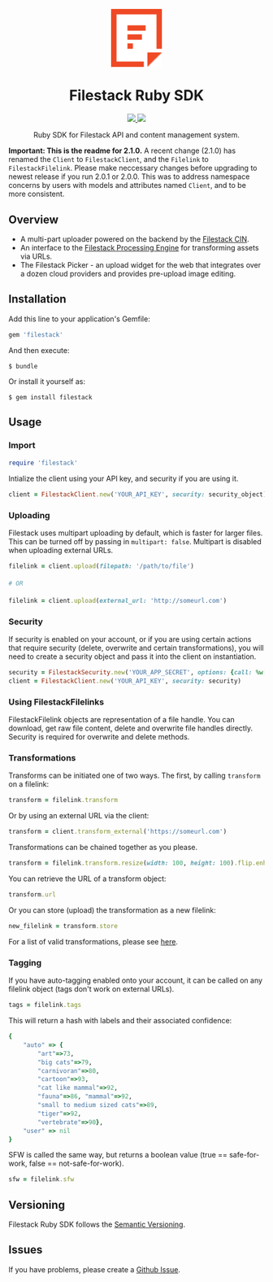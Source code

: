 <p align="center"><img src="logo.svg" align="center" width="100"/></p>
<h1 align="center">Filestack Ruby SDK</h1>
<p align="center">
  <a href="https://travis-ci.org/filestack/filestack-ruby.svg?branch=master">
    <img src="https://img.shields.io/travis/filestack/filestack-ruby/master.svg?longCache=true&style=flat-square">
  </a>
  <a href="https://coveralls.io/github/filestack/filestack-ruby?branch=master">
    <img src="https://img.shields.io/coveralls/github/filestack/filestack-ruby/master.svg?longCache=true&style=flat-square">
  </a>
</p>
<p align="center">
Ruby SDK for Filestack API and content management system.
</p>

**Important: This is the readme for 2.1.0.**
A recent change (2.1.0) has renamed the `Client` to `FilestackClient`, and the `Filelink` to `FilestackFilelink`. Please make neccessary changes before upgrading to newest release if you run 2.0.1 or 2.0.0. This was to address namespace concerns by users with models and attributes named `Client`, and to be more consistent.

## Overview

* A multi-part uploader powered on the backend by the [Filestack CIN](https://www.filestack.com/products/content-ingestion-network).
* An interface to the [Filestack Processing Engine](https://www.filestack.com/docs/image-transformations) for transforming assets via URLs.
* The Filestack Picker - an upload widget for the web that integrates over a dozen cloud providers and provides pre-upload image editing.

## Installation

Add this line to your application's Gemfile:

```ruby
gem 'filestack'
```

And then execute:

    $ bundle

Or install it yourself as:

    $ gem install filestack

## Usage

### Import
```ruby
require 'filestack'
```
Intialize the client using your API key, and security if you are using it.
```ruby
client = FilestackClient.new('YOUR_API_KEY', security: security_object)
```
### Uploading
Filestack uses multipart uploading by default, which is faster for larger files. This can be turned off by passing in ```multipart: false```. Multipart is disabled when uploading external URLs.
```ruby
filelink = client.upload(filepath: '/path/to/file')

# OR

filelink = client.upload(external_url: 'http://someurl.com')
```

### Security
If security is enabled on your account, or if you are using certain actions that require security (delete, overwrite and certain transformations), you will need to create a security object and pass it into the client on instantiation.

```ruby
security = FilestackSecurity.new('YOUR_APP_SECRET', options: {call: %w[read store pick]})
client = FilestackClient.new('YOUR_API_KEY', security: security)
```

### Using FilestackFilelinks
FilestackFilelink objects are representation of a file handle. You can download, get raw file content, delete and overwrite file handles directly. Security is required for overwrite and delete methods.

### Transformations
Transforms can be initiated one of two ways. The first, by calling ```transform``` on a filelink:

```ruby
transform = filelink.transform
```

Or by using an external URL via the client:

```ruby
transform = client.transform_external('https://someurl.com')
```

Transformations can be chained together as you please.

```ruby
transform = filelink.transform.resize(width: 100, height: 100).flip.enhance
```

You can retrieve the URL of a transform object:

```ruby
transform.url
```

Or you can store (upload) the transformation as a new filelink:

```ruby
new_filelink = transform.store
```

For a list of valid transformations, please see [here](https://www.filestack.com/docs/image-transformations).

### Tagging

If you have auto-tagging enabled onto your account, it can be called on any filelink object (tags don't work on external URLs).

```ruby
tags = filelink.tags
```

This will return a hash with labels and their associated confidence:

```ruby
{
    "auto" => {
        "art"=>73,
        "big cats"=>79,
        "carnivoran"=>80,
        "cartoon"=>93,
        "cat like mammal"=>92,
        "fauna"=>86, "mammal"=>92,
        "small to medium sized cats"=>89,
        "tiger"=>92,
        "vertebrate"=>90},
    "user" => nil
}
```

SFW is called the same way, but returns a boolean value (true == safe-for-work, false == not-safe-for-work).

```ruby
sfw = filelink.sfw
```

## Versioning

Filestack Ruby SDK follows the [Semantic Versioning](http://semver.org/).

## Issues

If you have problems, please create a [Github Issue](https://github.com/filestack/filestack-ruby/issues).
